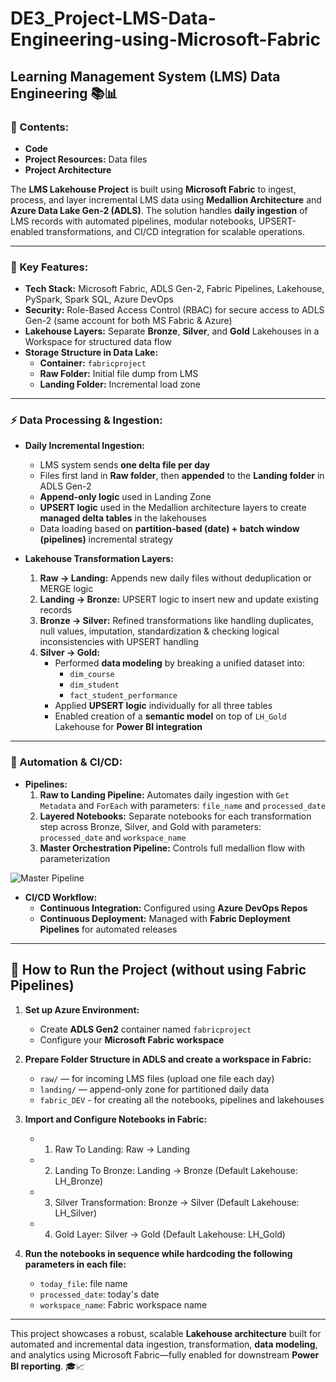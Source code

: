 # DE3_Project-LMS-Data-Engineering-using-Microsoft-Fabric

## Learning Management System (LMS) Data Engineering 📚📊

### 📑 Contents:
- **Code**
- **Project Resources:** Data files
- **Project Architecture**

The **LMS Lakehouse Project** is built using **Microsoft Fabric** to ingest, process, and layer incremental LMS data using **Medallion Architecture** and **Azure Data Lake Gen-2 (ADLS)**. The solution handles **daily ingestion** of LMS records with automated pipelines, modular notebooks, UPSERT-enabled transformations, and CI/CD integration for scalable operations.

---

### 🚀 Key Features:

- **Tech Stack:** Microsoft Fabric, ADLS Gen-2, Fabric Pipelines, Lakehouse, PySpark, Spark SQL, Azure DevOps  
- **Security:** Role-Based Access Control (RBAC) for secure access to ADLS Gen-2 (same account for both MS Fabric & Azure)
- **Lakehouse Layers:** Separate **Bronze**, **Silver**, and **Gold** Lakehouses in a Workspace for structured data flow  
- **Storage Structure in Data Lake:**
  - **Container:** `fabricproject`
  - **Raw Folder:** Initial file dump from LMS
  - **Landing Folder:** Incremental load zone

---

### ⚡ Data Processing & Ingestion:

- **Daily Incremental Ingestion:**
  - LMS system sends **one delta file per day**
  - Files first land in **Raw folder**, then **appended** to the **Landing folder** in ADLS Gen-2
  - **Append-only logic** used in Landing Zone
  - **UPSERT logic** used in the Medallion architecture layers to create **managed delta tables** in the lakehouses
  - Data loading based on **partition-based (date) + batch window (pipelines)** incremental strategy

- **Lakehouse Transformation Layers:**
  1. **Raw → Landing:** Appends new daily files without deduplication or MERGE logic
  2. **Landing → Bronze:** UPSERT logic to insert new and update existing records
  3. **Bronze → Silver:** Refined transformations like handling duplicates, null values, imputation, standardization & checking logical inconsistencies with UPSERT handling
  4. **Silver → Gold:** 
     - Performed **data modeling** by breaking a unified dataset into:
       - `dim_course`
       - `dim_student`
       - `fact_student_performance`
     - Applied **UPSERT logic** individually for all three tables
     - Enabled creation of a **semantic model** on top of `LH_Gold` Lakehouse for **Power BI integration**

---

### 🔄 Automation & CI/CD:

- **Pipelines:**
  1. **Raw to Landing Pipeline:** Automates daily ingestion with `Get Metadata` and `ForEach` with parameters: `file_name` and `processed_date`
  2. **Layered Notebooks:** Separate notebooks for each transformation step across Bronze, Silver, and Gold with parameters: `processed_date` and `workspace_name`
  3. **Master Orchestration Pipeline:** Controls full medallion flow with parameterization
 
![Master Pipeline](https://github.com/yasharora57/DE3_Project-LMS-Data-Engineering-using-Microsoft-Fabric/blob/e53d33011bba563a9b09988675a34134feaaf5e4/fb_pipeline.png)

- **CI/CD Workflow:**
  - **Continuous Integration:** Configured using **Azure DevOps Repos**
  - **Continuous Deployment:** Managed with **Fabric Deployment Pipelines** for automated releases

---

## 📌 How to Run the Project (without using Fabric Pipelines)

1. **Set up Azure Environment:**
   - Create **ADLS Gen2** container named `fabricproject`
   - Configure your **Microsoft Fabric workspace**

2. **Prepare Folder Structure in ADLS and create a workspace in Fabric:**
   - `raw/` — for incoming LMS files (upload one file each day)
   - `landing/` — append-only zone for partitioned daily data
   - `fabric_DEV` - for creating all the notebooks, pipelines and lakehouses

3. **Import and Configure Notebooks in Fabric:**
   - 01. Raw To Landing: Raw → Landing  
   - 02. Landing To Bronze: Landing → Bronze (Default Lakehouse: LH_Bronze)
   - 03. Silver Transformation: Bronze → Silver  (Default Lakehouse: LH_Silver)
   - 04. Gold Layer: Silver → Gold  (Default Lakehouse: LH_Gold)

4. **Run the notebooks in sequence while hardcoding the following parameters in each file:**
   - `today_file`: file name
   - `processed_date`: today's date
   - `workspace_name`: Fabric workspace name

---

This project showcases a robust, scalable **Lakehouse architecture** built for automated and incremental data ingestion, transformation, **data modeling**, and analytics using Microsoft Fabric—fully enabled for downstream **Power BI reporting**. 🎓📈
